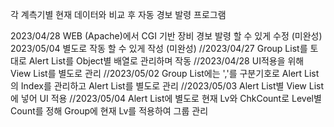 각 계측기별 현재 데이터와 비교 후 자동 경보 발령 프로그램


2023/04/28 WEB (Apache)에서 CGI 기반 장비 경보 발령 할 수 있게 수정 (미완성)
2023/05/04 별도로 작동 할 수 있게 작성 (미완성)
  //2023/04/27 Group List를 토대로 Alert List를 Object별 배열로 관리하며 작동
  //2023/04/28 UI적용을 위해 View List를 별도로 관리
  //2023/05/02 Group List에는 ','를 구분기호로 Alert List의 Index를 관리하고 Alert List를 별도로 관리
  //2023/05/03 Alert List별 View List에 넣어 UI 적용
  //2023/05/04 Alert List에 별도로 현재 Lv와 ChkCount로 Level별 Count를 정해 Group에 현재 Lv를 적용하여 그룹 관리
